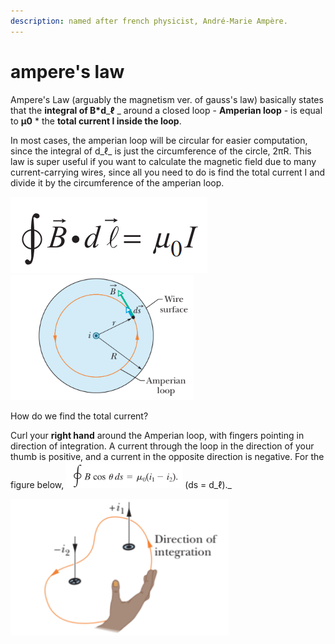 ```yaml
---
description: named after french physicist, André-Marie Ampère.
---
```


# ampere's law

Ampere's Law (arguably the magnetism ver. of gauss's law) basically states that the **integral of B\*d**_**ℓ** _ around a closed loop - **Amperian loop** - is equal to **µ0** \* the **total current I inside the loop**.

In most cases, the amperian loop will be circular for easier computation, since the integral of d_ℓ_ is just the circumference of the circle, 2πR. This law is super useful if you want to calculate the magnetic field due to many current-carrying wires, since all you need to do is find the total current I and divide it by the circumference of the amperian loop.

![](<../../.gitbook/assets/image (3) (1).png>)  ![](<../../.gitbook/assets/image (31).png>)

How do we find the total current?

Curl your **right hand** around the Amperian loop, with fingers pointing in direction of integration. A current through the loop in the direction of your thumb is positive, and a current in the opposite direction is negative. For the figure below, ![](<../../.gitbook/assets/image (21) (1) (1).png>) (ds = d_ℓ)._

![i (enclosed) = i1 - i2](<../../.gitbook/assets/image (32).png>)
